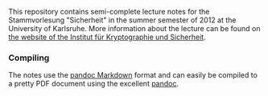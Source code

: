 This repository contains semi-complete lecture notes for the Stammvorlesung "Sicherheit" in the summer semester of 2012 at the University of Karlsruhe. More information about the lecture can be found on [the website of the Institut für Kryptographie und Sicherheit](http://www.iks.kit.edu/index.php?id=sic-sose12).

### Compiling

The notes use the [pandoc Markdown](http://johnmacfarlane.net/pandoc/README.html#pandocs-markdown) format and can easily be compiled to a pretty PDF document using the excellent [pandoc](http://johnmacfarlane.net/pandoc/).
